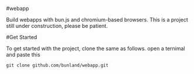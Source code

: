 #webapp

Build webapps with bun.js and chromium-based browsers.
This is a project still under construction, please be patient.

#Get Started

To get started with the project, clone the same as follows. open a ternimal and paste this

``` 
git clone github.com/bunland/webapp.git
```
